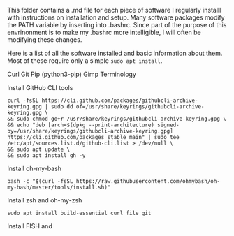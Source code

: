 This folder contains a .md file for each piece of software I regularly installl with instructions on installation and setup. Many software packages modify the PATH variable by inserting into .bashrc. Since part of the purpose of this envrinonment is to make my .bashrc more intelligible, I will often be modifying these changes.

Here is a list of all the software installed and basic information about them. Most of these require only a simple `sudo apt install`.


Curl
Git
Pip (python3-pip)
Gimp
Terminology


Install GitHub CLI tools
```
curl -fsSL https://cli.github.com/packages/githubcli-archive-keyring.gpg | sudo dd of=/usr/share/keyrings/githubcli-archive-keyring.gpg \
&& sudo chmod go+r /usr/share/keyrings/githubcli-archive-keyring.gpg \
&& echo "deb [arch=$(dpkg --print-architecture) signed-by=/usr/share/keyrings/githubcli-archive-keyring.gpg] https://cli.github.com/packages stable main" | sudo tee /etc/apt/sources.list.d/github-cli.list > /dev/null \
&& sudo apt update \
&& sudo apt install gh -y
```

Install oh-my-bash
```
bash -c "$(curl -fsSL https://raw.githubusercontent.com/ohmybash/oh-my-bash/master/tools/install.sh)"
```

Install zsh and oh-my-zsh
```
sudo apt install build-essential curl file git

```

Install FISH and 
